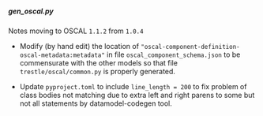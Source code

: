 ##### gen_oscal.py

Notes moving to OSCAL `1.1.2` from `1.0.4`

- Modify (by hand edit) the location of `"oscal-component-definition-oscal-metadata:metadata"` in file `oscal_component_schema.json` to be commensurate with the other models so that file `trestle/oscal/common.py` is properly generated.

- Update `pyproject.toml` to include `line_length = 200` to fix problem of class bodies not matching due to extra left and right parens to some but not all statements by datamodel-codegen tool.